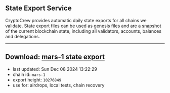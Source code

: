 ## State Export Service
CryptoCrew provides automatic daily state exports for all chains we validate. State export files can be used as genesis files and are a snapshot of the current blockchain state, including all validators, accounts, balances and delegations.

---
**Download: [mars-1 state export](https://dl-eu2.ccvalidators.com/SERVICE/mars/mars-1_export_10276849.json)**
---

- last updated: Sun Dec 08 2024 13:22:29
- chain id: `mars-1`
- export height: `10276849`
- use for: airdrops, local tests, chain recovery
